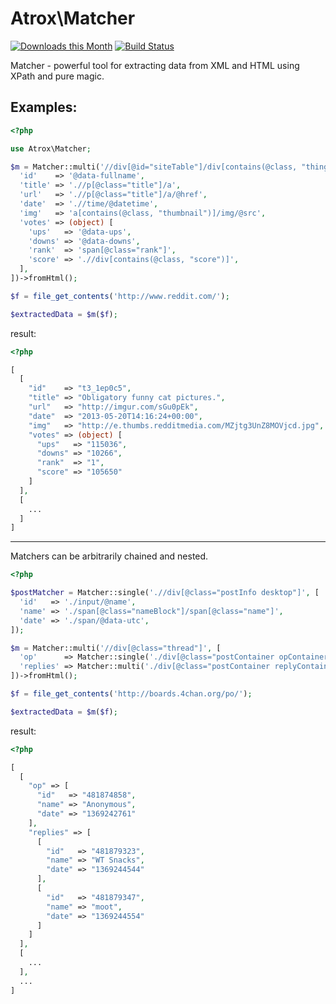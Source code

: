 Atrox\Matcher
=============

[![Downloads this Month](https://img.shields.io/packagist/dm/atrox/matcher.svg)](https://packagist.org/packages/atrox/matcher)
[![Build Status](https://travis-ci.org/kaja47/Matcher.svg?branch=master)](https://travis-ci.org/kaja47/Matcher)

Matcher - powerful tool for extracting data from XML and HTML using XPath and
pure magic.


Examples:
---------

```php
<?php

use Atrox\Matcher;

$m = Matcher::multi('//div[@id="siteTable"]/div[contains(@class, "thing")]', [
  'id'    => '@data-fullname',
  'title' => './/p[@class="title"]/a',
  'url'   => './/p[@class="title"]/a/@href',
  'date'  => './/time/@datetime',
  'img'   => 'a[contains(@class, "thumbnail")]/img/@src',
  'votes' => (object) [
    'ups'   => '@data-ups',
    'downs' => '@data-downs',
    'rank'  => 'span[@class="rank"]',
    'score' => './/div[contains(@class, "score")]',
  ],
])->fromHtml();

$f = file_get_contents('http://www.reddit.com/');

$extractedData = $m($f);
```

result:

```php
<?php

[
  [
    "id"    => "t3_1ep0c5",
    "title" => "Obligatory funny cat pictures.",
    "url"   => "http://imgur.com/sGu0pEk",
    "date"  => "2013-05-20T14:16:24+00:00",
    "img"   => "http://e.thumbs.redditmedia.com/MZjtg3UnZ8MOVjcd.jpg",
    "votes" => (object) [
      "ups"   => "115036",
      "downs" => "10266",
      "rank"  => "1",
      "score" => "105650"
    ]
  ],
  [
    ...
  ]
]
```

---

Matchers can be arbitrarily chained and nested.

```php
<?php

$postMatcher = Matcher::single('.//div[@class="postInfo desktop"]', [
  'id'   => './input/@name',
  'name' => './span[@class="nameBlock"]/span[@class="name"]',
  'date' => './span/@data-utc',
]);

$m = Matcher::multi('//div[@class="thread"]', [
  'op'      => Matcher::single('./div[@class="postContainer opContainer"]', $postMatcher),
  'replies' => Matcher::multi('./div[@class="postContainer replyContainer"]', $postMatcher)
])->fromHtml();

$f = file_get_contents('http://boards.4chan.org/po/');

$extractedData = $m($f);
```

result:

```php
<?php

[
  [
    "op" => [
      "id"   => "481874858",
      "name" => "Anonymous",
      "date" => "1369242761"
    ],
    "replies" => [
      [
        "id"   => "481879323",
        "name" => "WT Snacks",
        "date" => "1369244544"
      ],
      [
        "id"   => "481879347",
        "name" => "moot",
        "date" => "1369244554"
      ]
    ]
  ],
  [
    ...
  ],
  ...
]
```
